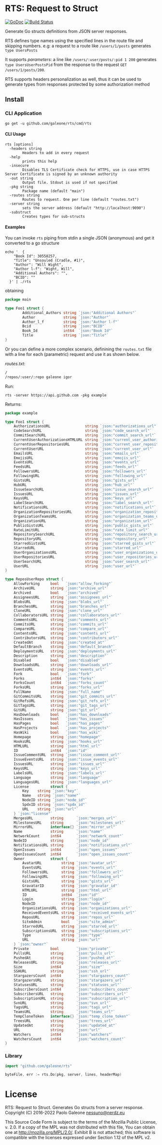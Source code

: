 # RTS: Request to Struct

[![GoDoc](https://godoc.org/github.com/galeone/rts?status.svg)](https://godoc.org/github.com/galeone/rts)
[![Build Status](https://travis-ci.org/galeone/rts.svg?branch=master)](https://travis-ci.org/galeone/rts)

Generate Go structs definitions from JSON server responses.

RTS defines type names using the specified lines in the route file and skipping numbers.
e.g: a request to a route like `/users/1/posts` generates `type UsersPosts`

It supports *parameters*: a line like `/users/:user/posts/:pid 1 200` generates `type UsersUserPostsPid` from the response to the request `GET /users/1/posts/200`.

RTS supports headers personalization as well, thus it can be used to generate types from responses protected by some authorization method

## Install

### CLI Application

`go get -u github.com/galeone/rts/cmd/rts`

#### CLI Usage

```
rts [options]
  -headers string
    	Headers to add in every request
  -help
    	prints this help
  -insecure
    	Disables TLS Certificate check for HTTPS, use in case HTTPS Server Certificate is signed by an unknown authority
  -out string
    	Output file. Stdout is used if not specified
  -pkg string
    	Package name (default "main")
  -routes string
    	Routes to request. One per line (default "routes.txt")
  -server string
    	sets the server address (default "http://localhost:9090")
  -substruct
    	Creates types for sub-structs
```

#### Examples

You can invoke `rts` piping from stdin a single JSON (anonymous) and get it converted to a go structure

```
echo '  {
    "Book Id": 30558257,
    "Title": "Unsouled (Cradle, #1)",
    "Author": "Will Wight",
    "Author l-f": "Wight, Will",
    "Additional Authors": "",
    "BCID": ""
  }' | ./rts
```

obtaining

```go
package main

type Foo1 struct {
        Additional_Authors string `json:"Additional Authors"`
        Author             string `json:"Author"`
        Author_l_f         string `json:"Author l-f"`
        Bcid               string `json:"BCID"`
        Book_Id            int64  `json:"Book Id"`
        Title              string `json:"Title"`
}
```

Or you can define a more complex scenario, definining the `routes.txt` file with a line for each (parametric) request and use it as shown below.

*routes.txt*:

```txt
/
/repos/:user/:repo galeone igor
```

Run:

```
rts -server https://api.github.com -pkg example
```

Returns:

```go
package example

type Foo1 struct {
	AuthorizationsURL                string `json:"authorizations_url"`
	CodeSearchURL                    string `json:"code_search_url"`
	CommitSearchURL                  string `json:"commit_search_url"`
	CurrentUserAuthorizationsHTMLURL string `json:"current_user_authorizations_html_url"`
	CurrentUserRepositoriesURL       string `json:"current_user_repositories_url"`
	CurrentUserURL                   string `json:"current_user_url"`
	EmailsURL                        string `json:"emails_url"`
	EmojisURL                        string `json:"emojis_url"`
	EventsURL                        string `json:"events_url"`
	FeedsURL                         string `json:"feeds_url"`
	FollowersURL                     string `json:"followers_url"`
	FollowingURL                     string `json:"following_url"`
	GistsURL                         string `json:"gists_url"`
	HubURL                           string `json:"hub_url"`
	IssueSearchURL                   string `json:"issue_search_url"`
	IssuesURL                        string `json:"issues_url"`
	KeysURL                          string `json:"keys_url"`
	LabelSearchURL                   string `json:"label_search_url"`
	NotificationsURL                 string `json:"notifications_url"`
	OrganizationRepositoriesURL      string `json:"organization_repositories_url"`
	OrganizationTeamsURL             string `json:"organization_teams_url"`
	OrganizationURL                  string `json:"organization_url"`
	PublicGistsURL                   string `json:"public_gists_url"`
	RateLimitURL                     string `json:"rate_limit_url"`
	RepositorySearchURL              string `json:"repository_search_url"`
	RepositoryURL                    string `json:"repository_url"`
	StarredGistsURL                  string `json:"starred_gists_url"`
	StarredURL                       string `json:"starred_url"`
	UserOrganizationsURL             string `json:"user_organizations_url"`
	UserRepositoriesURL              string `json:"user_repositories_url"`
	UserSearchURL                    string `json:"user_search_url"`
	UserURL                          string `json:"user_url"`
}

type ReposUserRepo struct {
	AllowForking     bool   `json:"allow_forking"`
	ArchiveURL       string `json:"archive_url"`
	Archived         bool   `json:"archived"`
	AssigneesURL     string `json:"assignees_url"`
	BlobsURL         string `json:"blobs_url"`
	BranchesURL      string `json:"branches_url"`
	CloneURL         string `json:"clone_url"`
	CollaboratorsURL string `json:"collaborators_url"`
	CommentsURL      string `json:"comments_url"`
	CommitsURL       string `json:"commits_url"`
	CompareURL       string `json:"compare_url"`
	ContentsURL      string `json:"contents_url"`
	ContributorsURL  string `json:"contributors_url"`
	CreatedAt        string `json:"created_at"`
	DefaultBranch    string `json:"default_branch"`
	DeploymentsURL   string `json:"deployments_url"`
	Description      string `json:"description"`
	Disabled         bool   `json:"disabled"`
	DownloadsURL     string `json:"downloads_url"`
	EventsURL        string `json:"events_url"`
	Fork             bool   `json:"fork"`
	Forks            int64  `json:"forks"`
	ForksCount       int64  `json:"forks_count"`
	ForksURL         string `json:"forks_url"`
	FullName         string `json:"full_name"`
	GitCommitsURL    string `json:"git_commits_url"`
	GitRefsURL       string `json:"git_refs_url"`
	GitTagsURL       string `json:"git_tags_url"`
	GitURL           string `json:"git_url"`
	HasDownloads     bool   `json:"has_downloads"`
	HasIssues        bool   `json:"has_issues"`
	HasPages         bool   `json:"has_pages"`
	HasProjects      bool   `json:"has_projects"`
	HasWiki          bool   `json:"has_wiki"`
	Homepage         string `json:"homepage"`
	HooksURL         string `json:"hooks_url"`
	HTMLURL          string `json:"html_url"`
	ID               int64  `json:"id"`
	IssueCommentURL  string `json:"issue_comment_url"`
	IssueEventsURL   string `json:"issue_events_url"`
	IssuesURL        string `json:"issues_url"`
	KeysURL          string `json:"keys_url"`
	LabelsURL        string `json:"labels_url"`
	Language         string `json:"language"`
	LanguagesURL     string `json:"languages_url"`
	License          struct {
		Key    string `json:"key"`
		Name   string `json:"name"`
		NodeID string `json:"node_id"`
		SpdxID string `json:"spdx_id"`
		URL    string `json:"url"`
	} `json:"license"`
	MergesURL        string      `json:"merges_url"`
	MilestonesURL    string      `json:"milestones_url"`
	MirrorURL        interface{} `json:"mirror_url"`
	Name             string      `json:"name"`
	NetworkCount     int64       `json:"network_count"`
	NodeID           string      `json:"node_id"`
	NotificationsURL string      `json:"notifications_url"`
	OpenIssues       int64       `json:"open_issues"`
	OpenIssuesCount  int64       `json:"open_issues_count"`
	Owner            struct {
		AvatarURL         string `json:"avatar_url"`
		EventsURL         string `json:"events_url"`
		FollowersURL      string `json:"followers_url"`
		FollowingURL      string `json:"following_url"`
		GistsURL          string `json:"gists_url"`
		GravatarID        string `json:"gravatar_id"`
		HTMLURL           string `json:"html_url"`
		ID                int64  `json:"id"`
		Login             string `json:"login"`
		NodeID            string `json:"node_id"`
		OrganizationsURL  string `json:"organizations_url"`
		ReceivedEventsURL string `json:"received_events_url"`
		ReposURL          string `json:"repos_url"`
		SiteAdmin         bool   `json:"site_admin"`
		StarredURL        string `json:"starred_url"`
		SubscriptionsURL  string `json:"subscriptions_url"`
		Type              string `json:"type"`
		URL               string `json:"url"`
	} `json:"owner"`
	Private          bool        `json:"private"`
	PullsURL         string      `json:"pulls_url"`
	PushedAt         string      `json:"pushed_at"`
	ReleasesURL      string      `json:"releases_url"`
	Size             int64       `json:"size"`
	SSHURL           string      `json:"ssh_url"`
	StargazersCount  int64       `json:"stargazers_count"`
	StargazersURL    string      `json:"stargazers_url"`
	StatusesURL      string      `json:"statuses_url"`
	SubscribersCount int64       `json:"subscribers_count"`
	SubscribersURL   string      `json:"subscribers_url"`
	SubscriptionURL  string      `json:"subscription_url"`
	SvnURL           string      `json:"svn_url"`
	TagsURL          string      `json:"tags_url"`
	TeamsURL         string      `json:"teams_url"`
	TempCloneToken   interface{} `json:"temp_clone_token"`
	TreesURL         string      `json:"trees_url"`
	UpdatedAt        string      `json:"updated_at"`
	URL              string      `json:"url"`
	Watchers         int64       `json:"watchers"`
	WatchersCount    int64       `json:"watchers_count"`
}

```

### Library

```go
import "github.com/galeone/rts"

byteFile, err := rts.Do(pkg, server, lines, headerMap)
```

# License

RTS: Request to Struct. Generates Go structs from a server response.
Copyright (C) 2016-2022 Paolo Galeone <nessuno@nerdz.eu>

This Source Code Form is subject to the terms of the Mozilla Public
License, v. 2.0. If a copy of the MPL was not distributed with this
file, You can obtain one at http://mozilla.org/MPL/2.0/.
Exhibit B is not attached; this software is compatible with the
licenses expressed under Section 1.12 of the MPL v2.

